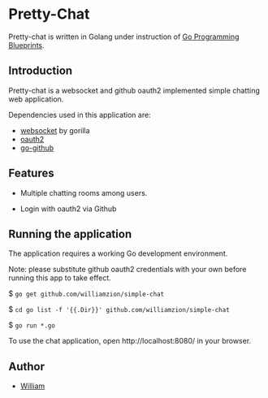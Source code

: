 # Pretty-Chat

Pretty-chat is written in Golang under instruction of [Go Programming Blueprints](https://www.goodreads.com/book/show/32902495-go-programming-blueprints---second-edition).

## Introduction

Pretty-chat is a websocket and github oauth2 implemented simple chatting web application.

Dependencies used in this application are:

- [websocket](https://github.com/gorilla/websocket) by gorilla
- [oauth2](https://golang.org/x/oauth2)
- [go-github](https://github.com/google/go-github/github)

## Features

- Multiple chatting rooms among users.

- Login with oauth2 via Github

## Running the application

The application requires a working Go development environment.

Note: please substitute github oauth2 credentials with your own before running this app to take effect.

$ `go get github.com/williamzion/simple-chat`

$ `cd go list -f '{{.Dir}}' github.com/williamzion/simple-chat`

$ `go run *.go`

To use the chat application, open http://localhost:8080/ in your browser.

## Author

- [William](https://github.com/williamzion)
